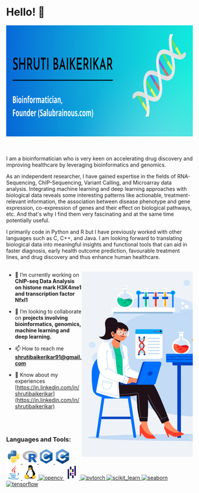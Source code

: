 <h1 align="left">Hello! 👋</h1>

<div align="center">
  <img src="https://github.com/ShrutiBaikerikar/ShrutiBaikerikar/blob/main/images/profile_banner.png" width="1200" height="300"/>
</div>

<br>
</br>
<p>I am a bioinformatician who is very keen on accelerating drug discovery and improving healthcare by leveraging bioinformatics and genomics.</p>
<p>As an independent researcher, I have gained expertise in the fields of RNA-Sequencing, ChIP-Sequencing, Variant Calling, and Microarray data analysis. Integrating machine learning and deep learning approaches with biological data reveals some interesting patterns like actionable, treatment-relevant information, the association between disease phenotype and gene expression, co-expression of genes and their effect on biological pathways, etc. And that's why I find them very fascinating and at the same time potentially useful.</p>
I primarily code in Python and R but I have previously worked with other languages such as C, C++, and Java. 
I am looking forward to translating biological data into meaningful insights and functional tools that can aid in faster diagnosis, early health outcome prediction, favourable treatment lines, and drug discovery and thus enhance human healthcare. 
<br>
</br>


<p>
  <img align ="right" img src="https://github.com/ShrutiBaikerikar/ShrutiBaikerikar/blob/main/images/image1.jpg" width="300" height="500"/>

- 🔭 I’m currently working on **ChIP-seq Data Analysis on histone mark H3K4me1 and transcription factor Nfxl1**

- 👯 I’m looking to collaborate on **projects involving bioinformatics, genomics, machine learning and deep learning.**

- 📫 How to reach me **shrutibaikerikar91@gmail.com**

- 📄 Know about my experiences [https://in.linkedin.com/in/shrutibaikerikar](https://in.linkedin.com/in/shrutibaikerikar)
  
</p>

<br>
</br>
<h3 align="left">Languages and Tools:</h3>
<p align="left"> <a href="https://www.python.org" target="_blank" rel="noreferrer"> <img src="https://raw.githubusercontent.com/devicons/devicon/master/icons/python/python-original.svg" alt="python" width="40" height="40"/> <a href="https://www.r-project.org/" target="_blank" rel="noreferrer"> <img src="https://github.com/devicons/devicon/blob/master/icons/r/r-original.svg" alt="r" width="40" height="40"/> <a href="https://www.cprogramming.com/" target="_blank" rel="noreferrer"> <img src="https://raw.githubusercontent.com/devicons/devicon/master/icons/c/c-original.svg" alt="c" width="40" height="40"/> </a> <a href="https://www.w3schools.com/cpp/" target="_blank" rel="noreferrer"> <img src="https://raw.githubusercontent.com/devicons/devicon/master/icons/cplusplus/cplusplus-original.svg" alt="cplusplus" width="40" height="40"/> </a> <a href="https://www.java.com" target="_blank" rel="noreferrer"> <img src="https://raw.githubusercontent.com/devicons/devicon/master/icons/java/java-original.svg" alt="java" width="40" height="40"/> </a> <a href="https://www.linux.org/" target="_blank" rel="noreferrer"> <img src="https://raw.githubusercontent.com/devicons/devicon/master/icons/linux/linux-original.svg" alt="linux" width="40" height="40"/> </a> <a href="https://opencv.org/" target="_blank" rel="noreferrer"> <img src="https://www.vectorlogo.zone/logos/opencv/opencv-icon.svg" alt="opencv" width="40" height="40"/> </a> <a href="https://pandas.pydata.org/" target="_blank" rel="noreferrer"> <img src="https://raw.githubusercontent.com/devicons/devicon/2ae2a900d2f041da66e950e4d48052658d850630/icons/pandas/pandas-original.svg" alt="pandas" width="40" height="40"/> </a> <a href="https://pytorch.org/" target="_blank" rel="noreferrer"> <img src="https://www.vectorlogo.zone/logos/pytorch/pytorch-icon.svg" alt="pytorch" width="40" height="40"/> </a> <a href="https://scikit-learn.org/" target="_blank" rel="noreferrer"> <img src="https://upload.wikimedia.org/wikipedia/commons/0/05/Scikit_learn_logo_small.svg" alt="scikit_learn" width="40" height="40"/> </a> <a href="https://seaborn.pydata.org/" target="_blank" rel="noreferrer"> <img src="https://seaborn.pydata.org/_images/logo-mark-lightbg.svg" alt="seaborn" width="40" height="40"/> </a> <a href="https://www.tensorflow.org" target="_blank" rel="noreferrer"> <img src="https://www.vectorlogo.zone/logos/tensorflow/tensorflow-icon.svg" alt="tensorflow" width="40" height="40"/> </a> </p>


